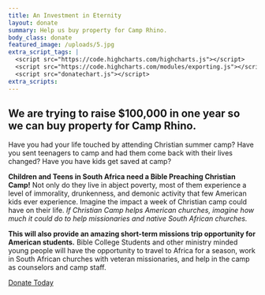 ```yaml
---
title: An Investment in Eternity
layout: donate
summary: Help us buy property for Camp Rhino.
body_class: donate
featured_image: /uploads/5.jpg
extra_script_tags: |
  <script src="https://code.highcharts.com/highcharts.js"></script>
  <script src="https://code.highcharts.com/modules/exporting.js"></script>
  <script src="donatechart.js"></script>
extra_scripts:
---
```


## We are trying to raise $100,000 in one year so we can buy property for Camp Rhino.

Have you had your life touched by attending Christian summer camp?  Have you sent teenagers to camp and had them come back with their lives changed?  Have you have kids get saved at camp?

**Children and Teens in South Africa need a Bible Preaching Christian Camp!**  Not only do they live in abject poverty, most of them experience a level of immorality, drunkenness, and demonic activity that few American kids ever experience.  Imagine the impact a week of Christian camp could have on their life.  *If Christian Camp helps American churches, imagine how much it could do to help missionaries and native South African churches.*

**This will also provide an amazing short-term missions trip opportunity for American students.**  Bible College Students and other ministry minded young people will have the opportunity to travel to Africa for a season, work in South African churches with veteran missionaries, and help in the camp as counselors and camp staff.

<a href="{{site.data.fundraising.paypal_donate_link}}" class="button hollow large"><i class="fa fa-paypal"></i> Donate Today</a>
